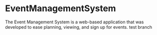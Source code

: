 # EventManagementSystem
The Event Management System is a web-based application that was developed to ease planning, viewing, and sign up for events.
test branch
